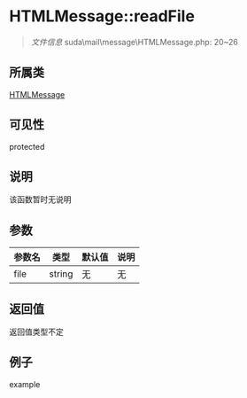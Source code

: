 # HTMLMessage::readFile



> *文件信息* suda\mail\message\HTMLMessage.php: 20~26

## 所属类 

[HTMLMessage](../HTMLMessage.md)

## 可见性

 protected 

## 说明

该函数暂时无说明


## 参数


| 参数名 | 类型 | 默认值 | 说明 |
|--------|-----|-------|-------|
| file |  string | 无 | 无 |



## 返回值

返回值类型不定


## 例子

example